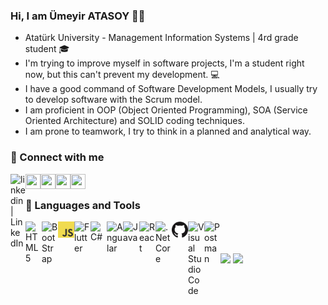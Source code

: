 ### Hi, I am Ümeyir ATASOY 👨‍🎓 
- Atatürk University - Management Information Systems | 4rd grade student 🎓
- I'm trying to improve myself in software projects, I'm a student right now, but this can't prevent my development. 💻
- I have a good command of Software Development Models, I usually try to develop software with the Scrum model.
- I am proficient in OOP (Object Oriented Programming), SOA (Service Oriented Architecture) and SOLID coding techniques.
- I am prone to teamwork, I try to think in a planned and analytical way.



### 📩 Connect with me

[<img align="left" alt="linkedin | LinkedIn" width="24px" src="https://www.vectorlogo.zone/logos/linkedin/linkedin-icon.svg" />][linkedin]
[<img align="left" height="24" width="24" src="https://www.vectorlogo.zone/logos/instagram/instagram-icon.svg" />][instagram]
[<img align="left" height="24" width="24" src="https://www.vectorlogo.zone/logos/facebook/facebook-official.svg" />][facebook]
[<img align="left" height="24" width="24" src="https://www.vectorlogo.zone/logos/youtube/youtube-icon.svg" />][youtube]
[<img align="left" height="24" width="24" src="https://www.vectorlogo.zone/logos/gmail/gmail-icon.svg" />][gmail]

<br />


### 🔧 Languages and Tools

<img align="left" alt="HTML5" width="26px" src="https://www.vectorlogo.zone/logos/w3_html5/w3_html5-icon.svg">
<img align="left" alt="BootStrap" width="26px" src="https://getbootstrap.com/docs/5.2/assets/brand/bootstrap-logo-shadow.png" />
<img align="left" alt="JavaScript" width="26px" src="https://raw.githubusercontent.com/github/explore/80688e429a7d4ef2fca1e82350fe8e3517d3494d/topics/javascript/javascript.png" /
<img align="left" alt="Python" width="26px" src="https://raw.githubusercontent.com/github/explore/cebd63002168a05a6a642f309227eefeccd92950/topics/python/python.png" />
<img align="left" alt="Flutter" width="26px" src="https://www.vectorlogo.zone/logos/flutterio/flutterio-icon.svg">
<img align="left" alt="C#" width="26px" src="https://assets-global.website-files.com/5aa7081220a301f2a3644f3b/5c363b1f43fb7bbc94f002c3_Website_Reporting%20Language%20Icons_Csharp.png">
<img align="left" alt="Angular" width="26px" src="https://www.vectorlogo.zone/logos/angular/angular-icon.svg" />
<img align="left" alt="Java" width="26px" src="https://www.vectorlogo.zone/logos/java/java-vertical.svg">
<img align="left" alt="React" width="26px" src="https://www.vectorlogo.zone/logos/reactjs/reactjs-icon.svg">
<img align="left" alt=".Net Core" width="26px" src="https://www.vectorlogo.zone/logos/dotnet/dotnet-icon.svg">
<img align="left" alt="GitHub" width="26px" src="https://raw.githubusercontent.com/github/explore/78df643247d429f6cc873026c0622819ad797942/topics/github/github.png" /> 
<img align="left" alt="Visual Studio Code" width="26px" src="https://www.vectorlogo.zone/logos/visualstudio_code/visualstudio_code-icon.svg">
<img align="left" alt="Postman" width="26px" src="https://www.vectorlogo.zone/logos/getpostman/getpostman-icon.svg">
<br />
<br />
<br />
<a href="http://www.github.com/umeyiratasoy"><img src="https://github-readme-streak-stats.herokuapp.com/?user=umeyiratasoy&stroke=ffffff&background=003140&ring=0891b2&fire=0891b2&currStreakNum=ffffff&currStreakLabel=0891b2&sideNums=ffffff&sideLabels=ffffff&dates=ffffff&hide_border=true" width="355"/></a>
<a href="http://www.github.com/umeyiratasoy"><img src="https://github-readme-stats.vercel.app/api/?username=umeyiratasoy&show_icons=true&hide=contribs,issues&title_color=fff&icon_color=00b2e0&text_color=d8d8d8&bg_color=003140&border_color=003140&border_radius=0" width="460"/></a>  


<br />
<br />
<br />

<br />
<br />

[instagram]: https://www.instagram.com/umeyiratasoy/
[facebook]: https://www.facebook.com/umeyiratasoy/
[youtube]: https://youtube.com//channel/UCTyfKbzsyJUVtjM5MnfAEVw/featured?view_as=subscriber
[linkedin]: http://linkedin.com/in/ümeyir-atasoy-b573b0219
[php]: https://www.php.net/
[gmail]: mailto:umeyiratasoyy@gmail.com
[html5]: https://www.w3schools.com/html/
[vsCode]: https://code.visualstudio.com/
[git]: https://git-scm.com/
[csharp]: https://www.w3schools.com/cs/
[github]: https://github.com/umeyiratasoy
[python]: https://www.python.org/
